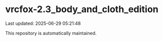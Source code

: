 # vrcfox-2.3_body_and_cloth_edition

Last updated: 2025-06-29 05:21:48

This repository is automatically maintained.
